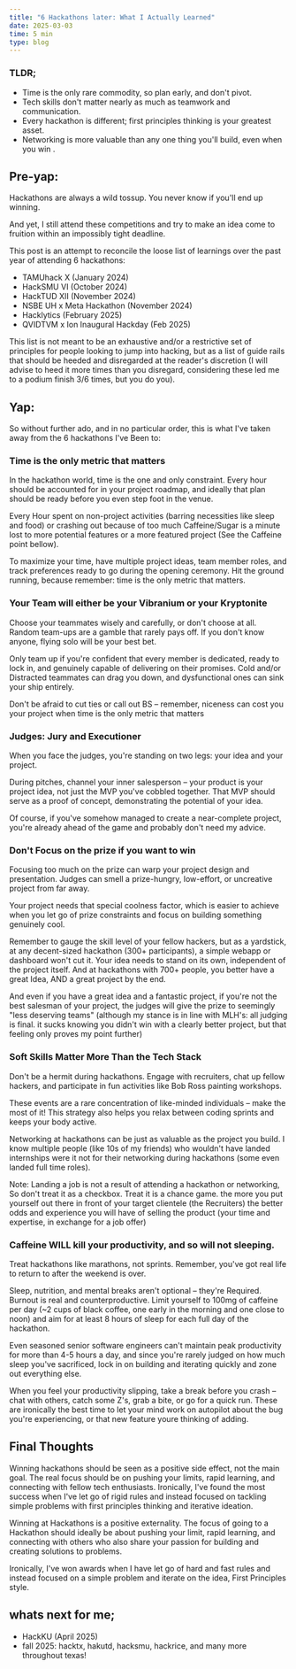 ```yaml
---
title: "6 Hackathons later: What I Actually Learned"
date: 2025-03-03
time: 5 min
type: blog
---
```

### **TLDR;**
- Time is the only rare commodity, so plan early, and don't pivot.
- Tech skills don't matter nearly as much as teamwork and communication.
- Every hackathon is different; first principles thinking is your greatest asset.
- Networking is more valuable than any one thing you'll build, even when you win .

## Pre-yap:
Hackathons are always a wild tossup. You never know if you'll end up winning. 

And yet, I still attend these competitions and try to make an idea come to fruition within an impossibly tight deadline. 

This post is an attempt to reconcile the loose list of learnings over the past year of attending 6 hackathons:
- TAMUhack X (January 2024)
- HackSMU VI (October 2024)
- HackTUD XII (November 2024)
- NSBE UH x Meta Hackathon (November 2024)
- Hacklytics (February 2025)
- QVIDTVM x Ion Inaugural Hackday (Feb 2025)

This list is not meant to be an exhaustive and/or a restrictive set of principles for people looking to jump into hacking, but as a list of guide rails that should be heeded and disregarded at the reader's discretion (I will advise to heed it more times than you disregard, considering these led me to a podium finish 3/6 times, but you do you).

## Yap:

So without further ado, and in no particular order, this is what I've taken away from the 6 hackathons I've Been to:


### Time is the only metric that matters
In the hackathon world, time is the one and only constraint. Every hour should be accounted for in your project roadmap, and ideally that plan should be ready before you even step foot in the venue. 

Every Hour spent on non-project activities (barring necessities like sleep and food) or crashing out because of too much Caffeine/Sugar is a minute lost to more potential features or a more featured project (See the Caffeine point bellow). 

To maximize your time, have multiple project ideas, team member roles, and track preferences ready to go during the opening ceremony. Hit the ground running, because remember: time is the only metric that matters.


### Your Team will either be your Vibranium or your Kryptonite
Choose your teammates wisely and carefully, or don't choose at all. Random team-ups are a gamble that rarely pays off. If you don't know anyone, flying solo will be your best bet. 

Only team up if you're confident that every member is dedicated, ready to lock in, and genuinely capable of delivering on their promises. Cold and/or Distracted teammates can drag you down, and dysfunctional ones can sink your ship entirely.

Don't be afraid to cut ties or call out BS – remember, niceness can cost you your project when time is the only metric that matters


### Judges: Jury and Executioner
When you face the judges, you're standing on two legs: your idea and your project. 

During pitches, channel your inner salesperson – your product is your project idea, not just the MVP you've cobbled together. That MVP should serve as a proof of concept, demonstrating the potential of your idea. 

Of course, if you've somehow managed to create a near-complete project, you're already ahead of the game and probably don't need my advice.

### Don't Focus on the prize if you want to win
Focusing too much on the prize can warp your project design and presentation. Judges can smell a prize-hungry, low-effort, or uncreative project from far away. 

Your project needs that special coolness factor, which is easier to achieve when you let go of prize constraints and focus on building something genuinely cool. 

Remember to gauge the skill level of your fellow hackers, but as a yardstick, at any decent-sized hackathon (300+ participants), a simple webapp or dashboard won't cut it. Your idea needs to stand on its own, independent of the project itself. And at hackathons with 700+ people, you better have a great Idea, AND a great project by the end.

And even if you have a great idea and a fantastic project, if you're not the best salesman of your project, the judges will give the prize to seemingly "less deserving teams" (although my stance is in line with MLH's: all judging is final. it sucks knowing you didn't win with a clearly better project, but that feeling only proves my point further)

### Soft Skills Matter More Than the Tech Stack
Don't be a hermit during hackathons. Engage with recruiters, chat up fellow hackers, and participate in fun activities like Bob Ross painting workshops. 

These events are a rare concentration of like-minded individuals – make the most of it! This strategy also helps you relax between coding sprints and keeps your body active. 

Networking at hackathons can be just as valuable as the project you build. I know multiple people (like 10s of my friends) who wouldn't have landed internships were it not for their networking during hackathons (some even landed full time roles).

Note: Landing a job is not a result of attending a hackathon or networking, So don't treat it as a checkbox. Treat it is a chance game. the more you put yourself out there in front of your target clientele (the Recruiters) the better odds and experience you will have of selling the product (your time and expertise, in exchange for a job offer)


### Caffeine WILL kill your productivity, and so will not sleeping.
Treat hackathons like marathons, not sprints. Remember, you've got real life to return to after the weekend is over. 

Sleep, nutrition, and mental breaks aren't optional – they're Required. Burnout is real and counterproductive. Limit yourself to 100mg of caffeine per day (~2 cups of black coffee, one early in the morning and one close to noon) and aim for at least 8 hours of sleep for each full day of the hackathon. 

Even seasoned senior software engineers can't maintain peak productivity for more than 4-5 hours a day, and since you're rarely judged on how much sleep you've sacrificed, lock in on building and iterating quickly and zone out everything else. 

When you feel your productivity slipping, take a break before you crash – chat with others, catch some Z's, grab a bite, or go for a quick run. These are ironically the best time to let your mind work on autopilot about the bug you're experiencing, or that new feature youre thinking of adding. 

## Final Thoughts
Winning hackathons should be seen as a positive side effect, not the main goal. The real focus should be on pushing your limits, rapid learning, and connecting with fellow tech enthusiasts. Ironically, I've found the most success when I've let go of rigid rules and instead focused on tackling simple problems with first principles thinking and iterative ideation.


Winning at Hackathons is a positive externality. The focus of going to a Hackathon should ideally be about pushing your limit, rapid learning, and connecting with others who also share your passion for building and creating solutions to problems.

Ironically, I've won awards when I have let go of hard and fast rules and instead focused on a simple problem and iterate on the idea, First Principles style.

## whats next for me;
- HackKU (April 2025)
- fall 2025: hacktx, hakutd, hacksmu, hackrice, and many more throughout texas!